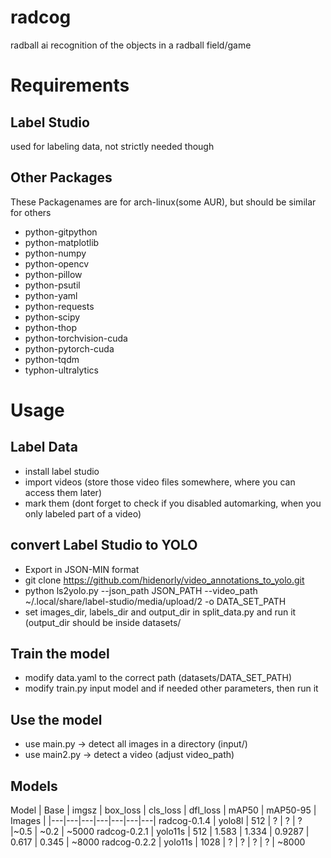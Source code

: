 # radcog
radball ai recognition of the objects in a radball field/game

# Requirements
## Label Studio
used for labeling data, not strictly needed though
## Other Packages
These Packagenames are for arch-linux(some AUR), but should be similar for others
- python-gitpython
- python-matplotlib
- python-numpy
- python-opencv
- python-pillow
- python-psutil
- python-yaml
- python-requests
- python-scipy
- python-thop
- python-torchvision-cuda
- python-pytorch-cuda
- python-tqdm
- typhon-ultralytics

# Usage
## Label Data
- install label studio
- import videos (store those video files somewhere, where you can access them later)
- mark them (dont forget to check if you disabled automarking, when you only labeled part of a video)
## convert Label Studio to YOLO
- Export in JSON-MIN format
- git clone https://github.com/hidenorly/video_annotations_to_yolo.git
- python ls2yolo.py --json_path JSON_PATH --video_path ~/.local/share/label-studio/media/upload/2 -o DATA_SET_PATH
- set images_dir, labels_dir and output_dir in split_data.py and run it (output_dir should be inside datasets/
## Train the model
- modify data.yaml to the correct path (datasets/DATA_SET_PATH)
- modify train.py input model and if needed other parameters, then run it
## Use the model
- use main.py -> detect all images in a directory (input/)
- use main2.py -> detect a video (adjust video_path)

## Models
Model | Base | imgsz | box_loss | cls_loss | dfl_loss | mAP50 | mAP50-95 | Images |
|---|---|---|---|---|---|---|
radcog-0.1.4 | yolo8l | 512 | ? | ? | ? |~0.5 | ~0.2 | ~5000
radcog-0.2.1 | yolo11s | 512 | 1.583 | 1.334 | 0.9287 | 0.617 | 0.345 | ~8000
radcog-0.2.2 | yolo11s | 1028 | ? | ? | ? | ? | ~8000
